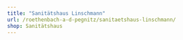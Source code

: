 ```yaml
---
title: "Sanitätshaus Linschmann"
url: /roethenbach-a-d-pegnitz/sanitaetshaus-linschmann/
shop: Sanitätshaus
---
```

